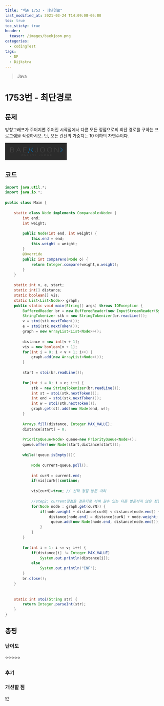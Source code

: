 ```yaml
---
title: "백준 1753 - 최단경로"
last_modified_at: 2021-03-24 T14:09:00-05:00
toc: true
toc_sticky: true
header:
  teaser: /images/baekjoon.png
categories: 
  - codingTest
tags:
  - DP
  - Dijkstra
---
```


> Java

1753번 - 최단경로
=============
 
## 문제

방향그래프가 주어지면 주어진 시작점에서 다른 모든 정점으로의 최단 경로를 구하는 프로그램을 
작성하시오. 단, 모든 간선의 가중치는 10 이하의 자연수이다.

[<img src="/images/baekjoon.png" width="40%" height="40%">](https://www.acmicpc.net/problem/1753번)  

## 코드
```java
import java.util.*;
import java.io.*;

public class Main {
	
	static class Node implements Comparable<Node> {
		int end;
		int weight;
		
		public Node(int end, int weight) {
			this.end = end;
			this.weight = weight;
		}
		@Override
		public int compareTo(Node o) {
			return Integer.compare(weight,o.weight);
		}
	}
	
	static int v, e, start;
	static int[] distance;
	static boolean[] vis;
	static List<List<Node>> graph;
	public static void main(String[] args) throws IOException {
		BufferedReader br = new BufferedReader(new InputStreamReader(System.in));
    	StringTokenizer stk = new StringTokenizer(br.readLine());
    	v = stoi(stk.nextToken());
    	e = stoi(stk.nextToken());
    	graph = new ArrayList<List<Node>>();
    	
    	distance = new int[v + 1];
    	vis = new boolean[v + 1];
    	for(int i = 0; i < v + 1; i++) {
    		graph.add(new ArrayList<Node>());
    	}
    	
    	start = stoi(br.readLine());
    	
    	for(int i = 0; i < e; i++) {
    		stk = new StringTokenizer(br.readLine());
    		int st = stoi(stk.nextToken());
    		int end = stoi(stk.nextToken());
    		int w = stoi(stk.nextToken());
    		graph.get(st).add(new Node(end, w));
    	}
    	
    	Arrays.fill(distance, Integer.MAX_VALUE);
    	distance[start] = 0;
    	
    	PriorityQueue<Node> queue=new PriorityQueue<Node>();
		queue.offer(new Node(start,distance[start]));
    	
		while(!queue.isEmpty()){
			
			Node current=queue.poll();
        	
			int curN = current.end;
        	if(vis[curN])continue;
        	
        	vis[curN]=true; // 선택 정점 방문 처리
			
			//step2: current정점을 경유지로 하여 갈수 있는 다른 방문하지 않은 정점들에 대한 처리
			for(Node node : graph.get(curN)) {
				if(node.weight + distance[curN] < distance[node.end]) {
					distance[node.end] = distance[curN] + node.weight;
	                 queue.add(new Node(node.end, distance[node.end]));
				}
			}
		}
    	
    	for(int i = 1; i <= v; i++) {
    		if(distance[i] != Integer.MAX_VALUE)
    			System.out.println(distance[i]);
    		else
    			System.out.println("INF");
    	}
    	br.close();
	}

	
	static int stoi(String str) {
    	return Integer.parseInt(str);
    }
}
```

## 총평
### 난이도
⭐⭐⭐⭐⭐
### 후기

### 개선할 점
없

<!-- ★
<img src="/images/codingTest/bj/문제번호.PNG" width="40%" height="40%">  

-->
